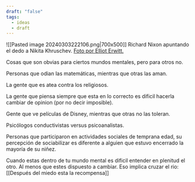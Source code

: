 ```yaml
---
draft: "false"
tags:
  - ideas
  - draft
---
```

![[Pasted image 20240303222106.png|700x500]]
Richard Nixon apuntando el dedo a Nikita Khruschev. [Foto por Elliot Erwitt.](https://www.magnumphotos.com/newsroom/politics/elliott-erwitt-behind-the-image-the-kitchen-debate/)

Cosas que son obvias para ciertos mundos mentales, pero para otros no. 

Personas que odian las matemáticas, mientras que otras las aman. 

La gente que es atea contra los religiosos.

La gente que piensa siempre que esta en lo correcto es dificil hacerla cambiar de opinion (por no decir imposible). 

Gente que ve películas de Disney, mientras que otras no las toleran.

Psicólogos conductivistas versus psicoanalistas. 
 
 Personas que participaron en actividades sociales de temprana edad, su percepción de sociabilizar es diferente a alguien que estuvo encerrado la mayoría de su niñez.

Cuando estas dentro de tu mundo mental es dificil entender en plenitud el otro. Al menos que estes dispuesto a cambiar. Eso implica cruzar el rio: [[Después del miedo esta la recompensa]]











